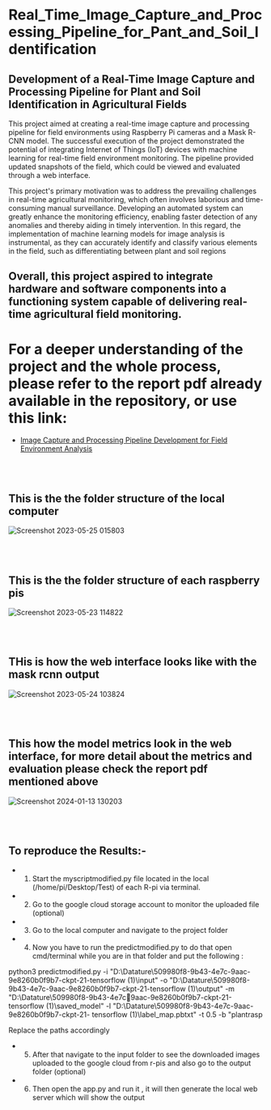 # Real_Time_Image_Capture_and_Processing_Pipeline_for_Pant_and_Soil_Identification
## Development of a Real-Time Image Capture and Processing Pipeline for Plant  and Soil Identification in Agricultural Fields

<p style="font-size:14px;">
This project aimed at creating a real-time image capture and processing pipeline for field 
environments using Raspberry Pi cameras and a Mask R-CNN model. The successful 
execution of the project demonstrated the potential of integrating Internet of Things (IoT) 
devices with machine learning for real-time field environment monitoring. The pipeline 
provided updated snapshots of the field, which could be viewed and evaluated through a 
web interface.
</p>

<p style="font-size:14px;">
 This project's primary motivation was to address the prevailing challenges in real-time 
agricultural monitoring, which often involves laborious and time-consuming manual 
surveillance. Developing an automated system can greatly enhance the monitoring 
efficiency, enabling faster detection of any anomalies and thereby aiding in timely 
intervention. In this regard, the implementation of machine learning models for image 
analysis is instrumental, as they can accurately identify and classify various elements in the 
field, such as differentiating between plant and soil regions
</p>

## Overall, this project aspired to integrate hardware and software components into a functioning system capable of delivering real-time agricultural field monitoring.

# For a deeper understanding of the project and the whole process, please refer to the report pdf already available in the repository, or use this link:
- [Image Capture and Processing Pipeline Development for Field Environment Analysis](https://github.com/SuvrojyotiPaul/Real_Time_Image_Capture_and_Processing_Pipeline_for_Pant_and_Soil_Identification/blob/main/Image%20Capture%20and%20Processing%20Pipeline%20Development%20for%20Field%20Environment%20Analysis.pdf)

 <br><br>

## This is the the folder structure of the local computer
![Screenshot 2023-05-25 015803](https://github.com/SuvrojyotiPaul/Real_Time_Image_Capture_and_Processing_Pipeline_for_Pant_and_Soil_Identification/assets/122437351/c9347563-0cb8-4743-af70-a4d877c7ae57)

<br><br>

## This is the the folder structure of each raspberry pis
![Screenshot 2023-05-23 114822](https://github.com/SuvrojyotiPaul/Real_Time_Image_Capture_and_Processing_Pipeline_for_Pant_and_Soil_Identification/assets/122437351/e5b3f761-644e-4974-89de-54d565ef98a6)

<br><br>

## THis is how the web interface looks like with the mask rcnn output
![Screenshot 2023-05-24 103824](https://github.com/SuvrojyotiPaul/Real_Time_Image_Capture_and_Processing_Pipeline_for_Pant_and_Soil_Identification/assets/122437351/00db63b2-8186-4208-99b2-a2a57c134bc6)

<br><br>

## This how the model metrics look in the web interface, for more detail about the metrics and evaluation please check the report pdf mentioned above
![Screenshot 2024-01-13 130203](https://github.com/SuvrojyotiPaul/Real_Time_Image_Capture_and_Processing_Pipeline_for_Pant_and_Soil_Identification/assets/122437351/2c196ddf-5f43-4248-b892-19c0f5ee985d)

<br></br>

## To reproduce the Results:-
- 1) Start the myscriptmodified.py file located in the local (/home/pi/Desktop/Test) of each R-pi via terminal.
- 2) Go to the google cloud storage account to monitor the uploaded file (optional)
- 3) Go to the local computer and navigate to the project folder
- 4) Now you have to run the predictmodified.py to do that open cmd/terminal while you are in that folder and put the following :
  
python3 predictmodified.py -i "D:\Datature\509980f8-9b43-4e7c-9aac-9e8260b0f9b7-ckpt-21-tensorflow (1)\input" -o 
"D:\Datature\509980f8-9b43-4e7c-9aac-9e8260b0f9b7-ckpt-21-tensorflow (1)\output" -m "D:\Datature\509980f8-9b43-4e7c9aac-9e8260b0f9b7-ckpt-21-tensorflow (1)\saved_model" -l "D:\Datature\509980f8-9b43-4e7c-9aac-9e8260b0f9b7-ckpt-21-
tensorflow (1)\label_map.pbtxt" -t 0.5 -b "plantrasp

Replace the paths accordingly

- 5) After that navigate to the input folder to see the downloaded images uploaded to the google cloud from r-pis and also go to the output folder (optional)
- 6) Then open the app.py and run it , it will then generate the local web server which will show the output
